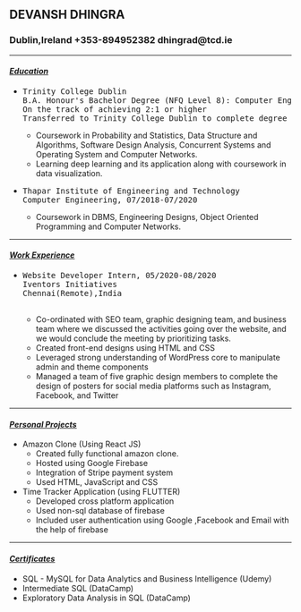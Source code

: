 
<!DOCTYPE html>
<html lang="en">
  <head>
    <meta charset="UTF-8" />
    <meta http-equiv="X-UA-Compatible" content="IE=edge" />
    <meta name="viewport" content="width=device-width, initial-scale=1.0" />
    <title>Devansh Dhingra</title>
    <link rel="stylesheet" href="styles.css">
  </head>
  <body>
    <h2>DEVANSH DHINGRA</h2>
    <h3>Dublin,Ireland +353-894952382 dhingrad@tcd.ie</h3>
    <hr>
    <h4><em><u>Education</u></em></h4>
    <ul>
        <li>
            <pre>Trinity College Dublin
B.A. Honour's Bachelor Degree (NFQ Level 8): Computer Engineering, 09/2020-05/2022
On the track of achieving 2:1 or higher
Transferred to Trinity College Dublin to complete degree as a part of 2+2 degree program.</pre>
            <ul>
                <li>Coursework in Probability and Statistics, Data Structure and Algorithms, Software Design Analysis, Concurrent Systems and Operating System and Computer Networks.</li>
                <li>Learning deep learning and its application along with coursework in data visualization.</li>
            </ul>     
        </li>
        <li>
            <pre>Thapar Institute of Engineering and Technology
Computer Engineering, 07/2018-07/2020</pre>
            <ul>
                <li>Coursework in DBMS, Engineering Designs, Object Oriented Programming and Computer Networks.</li>
            </ul>
        </li>
    </ul>
    <hr>
    <h4><em><u>Work Experience</u></em></h4>
    <ul>
        <li>
            <pre>Website Developer Intern, 05/2020-08/2020
Iventors Initiatives
Chennai(Remote),India
            </pre>
            <ul>
                <li>Co-ordinated with SEO team, graphic designing team, and business team where we
                    discussed the activities going over the website, and we would conclude the meeting by
                    prioritizing tasks.</li>
                <li>Created front-end designs using HTML and CSS</li>
                <li>Leveraged strong understanding of WordPress core to manipulate admin and theme
                    components</li>
                <li>Managed a team of five graphic design members to complete the design of posters for
                    social media platforms such as Instagram, Facebook, and Twitter</li>        
            </ul>
        </li>
    </ul>
    <hr>
    <h4><em><u>Personal Projects</u></em></h4>
    <ul>
        <li>
            Amazon Clone (Using React JS)
            <ul>
                <li>Created fully functional amazon clone.</li>
                <li>Hosted using Google Firebase</li>
                <li>Integration of Stripe payment system</li>
                <li>Used HTML, JavaScript and CSS</li>
            </ul>
        </li>
        <li>
            Time Tracker Application (using FLUTTER)
            <ul>
                <li>Developed cross platform application</li>
                <li>Used non-sql database of firebase</li>
                <li>Included user authentication using Google ,Facebook and Email with the help of firebase</li>
            </ul>
        </li>
    </ul>
    <hr>
    <h4><em><u>Certificates</u></em></h4>
    <ul>
        <li>SQL - MySQL for Data Analytics and Business Intelligence (Udemy)</li>
        <li>Intermediate SQL (DataCamp)</li>
        <li>Exploratory Data Analysis in SQL (DataCamp)</li>
    </ul>
  </body>
</html>

